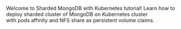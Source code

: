 Welcome to Sharded MongoDB with Kubernetes tutorial!
Learn how to deploy sharded cluster of MongoDB on Kubernetes cluster<br>
with pods affinity and NFS share as persistent volume claims.
